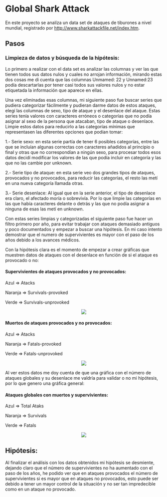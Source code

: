 # Global Shark Attack

En este proyecto se analíza un data set de ataques de tiburones a nivel mundial, registrado por http://www.sharkattackfile.net/index.htm.

## Pasos

### Limpieza de datos y búsqueda de la hipótesis:
Lo primero a realizar con el data set es analizar las columnas y ver las que tienen todos sus datos nulos y cuales no arrojan información, mirando estas dos cosas me di cuenta que las columnas Unmamed: 22 y Unnamed:23 podía descartarlas por tener casi todos sus valores nulos y no estar etiquetada la información que aparece en ellas.

Una vez eliminadas esas columnas, mi siguiente paso fue buscar series que pudiera categorizar fácilmente y pudieran darme datos de estos ataques, elegí las columnas de sexo, tipo de ataque y el desenlace del ataque. Estas series tenía valores con caracteres erróneos o categorías que no podía asignar al sexo de la persona que atacaban, tipo de ataque o desenlace. Limpie estos datos para reducirlo a las categorías mínimas que representasen las diferentes opciones que podían tomar:

   1.- Serie sexo: en esta serie partía de tener 6 posibles categorías, entre las que se incluían algunas correctas con caracteres añadidos al principio o final y otras que no correspondían a ningún sexo, para procesar todos esos datos decidí modificar los valores de las que podía incluir en categoría y las que no las cambie por unknown.
   
   2.- Serie tipo de ataque: en esta serie veo dos grandes tipos de ataques, provocados y no provocados, para reducir las categorías, el resto las metí en una nueva categoría llamada otras.
   
   3.- Serie desenlace: Al igual que en la serie anterior, el tipo de desenlace era claro, el afectado moría o sobrevivía. Por lo que limpie las categorías en las que había caracteres delante o detrás y las que no podía asignar a ninguna de esas las metí en unknown.

Con estas series limpias y categorizadas el siguiente paso fue hacer un filtro primero por año, para evitar trabajar con ataques demasiado antiguos y poco documentados y empezar a buscar una hipótesis.
En mi caso intento demostrar que el numero de supervivientes es mayor con el paso de los años debido a los avances médicos.

Con la hipótesis clara es el momento de empezar a crear gráficas que muestren datos de ataques con el desenlace en función de si el ataque es provocado o no:

#### Supervivientes de ataques provocados y no provocados:
Azul => Atacks 

Naranja => Survivals-provoked 

Verde => Survivals-unprovoked

<p align="center"> <img  src="https://github.com/AlexMndzF/Project_Global-Shark-Attack/blob/master/src/Global%20shark_survivals-type.png"></p>

#### Muertos de ataques provocados y no provocados:
Azul => Atacks 

Naranja => Fatals-provoked 

Verde => Fatals-unprovoked

<p align="center"> <img  src="https://github.com/AlexMndzF/Project_Global-Shark-Attack/blob/master/src/Global%20shark_fatals-type.png"></p>

Al ver estos datos me doy cuenta de que una gráfica con el número de ataques globales y su desenlace me valdría para validar o no mi hipótesis, por lo que genero una gráfica general:

#### Ataques globales con muertos y supervivientes:
Azul => Total Ataks

Naranja => Survivals

Verde => Fatals 
<p align="center"> <img  src="https://github.com/AlexMndzF/Project_Global-Shark-Attack/blob/master/src/Global%20shark_Totals.png"></p>

## Hipótesis:
Al finalizar el análisis con los datos obtenidos mi hipótesis se desmiente, dejando claro que el número de supervivientes no ha aumentado con el paso de los años, he podido ver que en ataques provocados el número de supervivientes si es mayor que en ataques no provocados, esto puede ser debido a tener un mayor control de la situación y no ser tan impredecible como en un ataque no provocado.
